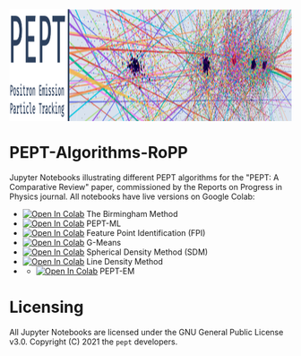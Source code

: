 <a target="_blank"  href="https://github.com/uob-positron-imaging-centre/pept"><img src="https://github.com/uob-positron-imaging-centre/misc-hosting/blob/master/logo.png?raw=true" style="height:200px; display: block; margin-left: auto; margin-right: auto;"/></a>


# PEPT-Algorithms-RoPP
Jupyter Notebooks illustrating different PEPT algorithms for the "PEPT: A Comparative Review" paper, commissioned by the Reports on Progress in Physics journal. All notebooks have live versions on Google Colab:

- [![Open In Colab](https://colab.research.google.com/assets/colab-badge.svg)](https://colab.research.google.com/github/uob-positron-imaging-centre/PEPT-Algorithms-RoPP/blob/main/BirminghamMethod_RoPP.ipynb) The Birmingham Method
- [![Open In Colab](https://colab.research.google.com/assets/colab-badge.svg)](https://colab.research.google.com/github/uob-positron-imaging-centre/PEPT-Algorithms-RoPP/blob/main/PEPTML_RoPP.ipynb) PEPT-ML
- [![Open In Colab](https://colab.research.google.com/assets/colab-badge.svg)](https://colab.research.google.com/github/uob-positron-imaging-centre/PEPT-Algorithms-RoPP/blob/main/FPI_RoPP.ipynb) Feature Point Identification (FPI)
- [![Open In Colab](https://colab.research.google.com/assets/colab-badge.svg)](https://colab.research.google.com/github/uob-positron-imaging-centre/PEPT-Algorithms-RoPP/blob/main/GMeans_RoPP.ipynb) G-Means
- [![Open In Colab](https://colab.research.google.com/assets/colab-badge.svg)](https://colab.research.google.com/github/uob-positron-imaging-centre/PEPT-Algorithms-RoPP/blob/main/SDM_RoPP.ipynb) Spherical Density Method (SDM)
- [![Open In Colab](https://colab.research.google.com/assets/colab-badge.svg)](https://colab.research.google.com/github/uob-positron-imaging-centre/PEPT-Algorithms-RoPP/blob/main/LineDensity_RoPP.ipynb) Line Density Method
- - [![Open In Colab](https://colab.research.google.com/assets/colab-badge.svg)](https://colab.research.google.com/github/uob-positron-imaging-centre/PEPT-Algorithms-RoPP/blob/main/PEPT-EM_RoPP.ipynb) PEPT-EM

# Licensing

All Jupyter Notebooks are licensed under the GNU General Public License v3.0. Copyright (C) 2021 the `pept` developers.

